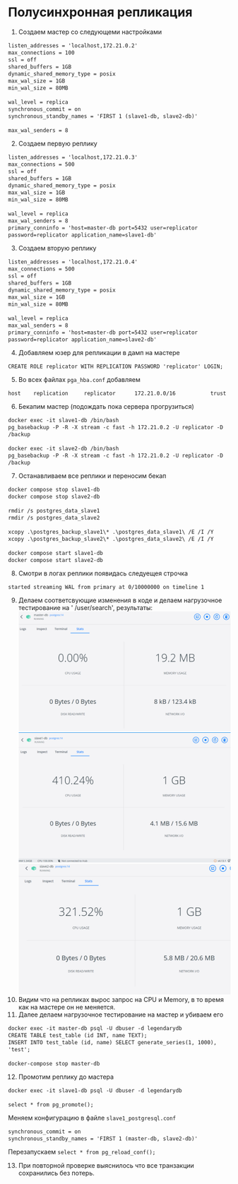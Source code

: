 # Полусинхронная репликация
1) Создаем мастер со следующеми настройками
```
listen_addresses = 'localhost,172.21.0.2'
max_connections = 100
ssl = off
shared_buffers = 1GB
dynamic_shared_memory_type = posix
max_wal_size = 1GB
min_wal_size = 80MB

wal_level = replica
synchronous_commit = on
synchronous_standby_names = 'FIRST 1 (slave1-db, slave2-db)'

max_wal_senders = 8
```
2) Создаем первую реплику
```
listen_addresses = 'localhost,172.21.0.3'
max_connections = 500
ssl = off
shared_buffers = 1GB
dynamic_shared_memory_type = posix
max_wal_size = 1GB
min_wal_size = 80MB

wal_level = replica
max_wal_senders = 8
primary_conninfo = 'host=master-db port=5432 user=replicator password=replicator application_name=slave1-db'
```
3) Создаем вторую реплику
```
listen_addresses = 'localhost,172.21.0.4'
max_connections = 500
ssl = off
shared_buffers = 1GB
dynamic_shared_memory_type = posix
max_wal_size = 1GB
min_wal_size = 80MB

wal_level = replica
max_wal_senders = 8
primary_conninfo = 'host=master-db port=5432 user=replicator password=replicator application_name=slave2-db'
```
4) Добавляем юзер для репликации в дамп на мастере
```
CREATE ROLE replicator WITH REPLICATION PASSWORD 'replicator' LOGIN;
```   
5) Во всех файлах `pga_hba.conf` добавляем
```
host    replication     replicator      172.21.0.0/16           trust
```
6) Бекапим мастер (подождать пока сервера прогрузиться)
```
docker exec -it slave1-db /bin/bash
pg_basebackup -P -R -X stream -c fast -h 172.21.0.2 -U replicator -D /backup

docker exec -it slave2-db /bin/bash
pg_basebackup -P -R -X stream -c fast -h 172.21.0.2 -U replicator -D /backup
```
7) Останавливаем все реплики и переносим бекап 
```
docker compose stop slave1-db
docker compose stop slave2-db

rmdir /s postgres_data_slave1
rmdir /s postgres_data_slave2

xcopy .\postgres_backup_slave1\* .\postgres_data_slave1\ /E /I /Y
xcopy .\postgres_backup_slave2\* .\postgres_data_slave2\ /E /I /Y

docker compose start slave1-db
docker compose start slave2-db
```
8) Смотри в логах реплики появидась следуещея строчка
```
started streaming WAL from primary at 0/10000000 on timeline 1
```
9) Делаем соответсвующие изменения в коде и делаем нагрузочное тестирование на ' /user/search', результаты:
![master](https://github.com/olegtar83/OtusHomework/blob/master/Reports/Replica/master.png)
![slave1](https://github.com/olegtar83/OtusHomework/blob/master/Reports/Replica/slave1.png)
![slave2](https://github.com/olegtar83/OtusHomework/blob/master/Reports/Replica/slave2.png)
10) Видим что на репликах вырос запрос на CPU и Memory, в то время как на мастере он не меняется.
11) Далее делаем нагрузочное тестирование на мастер и убиваем его
```
docker exec -it master-db psql -U dbuser -d legendarydb
CREATE TABLE test_table (id INT, name TEXT);
INSERT INTO test_table (id, name) SELECT generate_series(1, 1000), 'test';

docker-compose stop master-db
```
12) Промотим реплику до мастера
```
docker exec -it slave1-db psql -U dbuser -d legendarydb

select * from pg_promote();
```
 Меняем конфигурацию в файле `slave1_postgresql.conf`
```
synchronous_commit = on
synchronous_standby_names = 'FIRST 1 (master-db, slave2-db)'
```

 Перезапускаем `select * from pg_reload_conf();`

13) При повторной проверке выяснилось что все транзакции сохранились без потерь.
